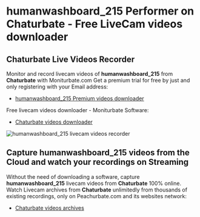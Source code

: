 # humanwashboard_215 Performer on Chaturbate - Free LiveCam videos downloader

## Chaturbate Live Videos Recorder

Monitor and record livecam videos of **humanwashboard_215** from **Chaturbate** with Moniturbate.com
Get a premium trial for free by just and only registering with your Email address:
* [humanwashboard_215 Premium videos downloader](https://moniturbate.com/request-demo-licence-key.html)

Free livecam videos downloader - Moniturbate Software:
* [Chaturbate videos downloader](https://moniturbate.com/moniturbate-download-software.html)

![humanwashboard_215 livecam videos recorder](https://peachurnet.com/templates/moniturbate-software.png)


## Capture humanwashboard_215 videos from the Cloud and watch your recordings on Streaming

Without the need of downloading a software, capture **humanwashboard_215** livecam videos from **Chaturbate** 100% online.
Watch Livecam archives from **Chaturbate** unlimitedly from thousands of existing recordings, only on Peachurbate.com and its websites network:
* [Chaturbate videos archives](https://peachurnet.com/)